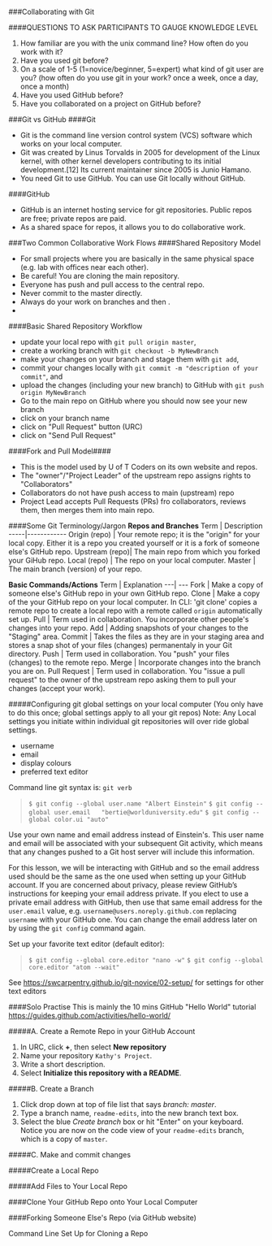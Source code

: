 ###Collaborating with Git

####QUESTIONS TO ASK PARTICIPANTS TO GAUGE KNOWLEDGE LEVEL
1. How familiar are you with the unix command line? How often do you work with it?
2. Have you used git before?
2. On a scale of 1-5 (1=novice/beginner, 5=expert) what kind of git user are you?  (how often do you use git in your work? once a week, once a day, once a month)
3. Have you used GitHub before?
4. Have you collaborated on a project on GitHub before?

###Git vs GitHub
####Git
- Git is the command line version control system (VCS) software which works on your local computer.
- Git was created by Linus Torvalds in 2005 for development of the Linux kernel, with other kernel developers contributing to its initial development.[12] Its current maintainer since 2005 is Junio Hamano.
- You need Git to use GitHub. You can use Git locally without GitHub.

####GitHub
- GitHub is an internet hosting service for git repositories. Public repos are free; private repos are paid.
- As a shared space for repos, it allows you to do collaborative work.


###Two Common Collaborative Work Flows
####Shared Repository Model
- For small projects where you are basically in the same physical space (e.g. lab with offices near each other).
- Be careful! You are cloning the main repository.
- Everyone has push and pull access to the central repo.
- Never commit to the master directly.
- Always do your work on branches and then .
-

####Basic Shared Repository Workflow
- update your local repo with `git pull origin master`,
- create a working branch with `git checkout -b MyNewBranch`
- make your changes on your branch and stage them with `git add`,
- commit your changes locally with `git commit -m "description of your commit"`, and
- upload the changes (including your new branch) to GitHub with `git push origin MyNewBranch`
- Go to the main repo on GitHub where you should now see your new branch
- click on your branch name
- click on "Pull Request" button (URC)
- click on "Send Pull Request"



####Fork and Pull Model####
- This is the model used by U of T Coders on its own website and repos.
- The "owner"/"Project Leader" of the upstream repo assigns rights to "Collaborators"
- Collaborators do not have push access to main (upstream) repo
- Project Lead accepts Pull Requests (PRs) fro collaborators, reviews them, then merges them into main repo.


####Some Git Terminology/Jargon
**Repos and Branches**
Term | Description
-----|------------
Origin (repo) | Your remote repo; it is the "origin" for your local copy. Either it is a repo you created yourself or it is a fork of someone else's GitHub repo.
Upstream (repo)| The main repo from which you forked your GiHub repo.
Local (repo) | The repo on your local computer.
Master | The main branch (version) of your repo.


**Basic Commands/Actions**
Term | Explanation
---| ---
Fork | Make a copy of someone else's GitHub repo in your own GitHub repo.
Clone | Make a copy of the your GitHub repo on your local computer.  In CLI: 'git clone' copies a remote repo to create a local repo with a remote called `origin` automatically set up.
Pull | Term used in collaboration. You incorporate other people's changes into your repo.
Add | Adding snapshots of your changes to the "Staging"  area.
Commit | Takes the files as they are in your staging area and stores a snap shot of your files (changes) permanentaly in your Git directory.
Push | Term used in collaboration. You "push" your files (changes) to the remote repo.
Merge | Incorporate changes into the branch you are on.
Pull Request | Term used in collaboration. You "issue a pull request" to the owner of the upstream repo asking them to pull your changes (accept your work).











#####Configuring git global settings on your local computer
(You only have to do this once; global settings apply to all your git repos)
Note: Any Local settings you initiate within individual git repositories will over ride global settings.
- username
- email
- display colours
- preferred text editor


Command line git syntax is: ```git verb```

>```$ git config --global user.name "Albert Einstein"```
>```$ git config --global user.email   "bertie@worlduniversity.edu"```
>```$ git config --global color.ui "auto"```

Use your own name and email address instead of Einstein's. This user name and email will be associated with your subsequent Git activity, which means that any changes pushed to a Git host server will include this information.

For this lesson, we will be interacting with GitHub and so the email address used should be the same as the one used when setting up your GitHub account. If you are concerned about privacy, please review GitHub’s instructions for keeping your email address private. If you elect to use a private email address with GitHub, then use that same email address for the ```user.email``` value, e.g. ```username@users.noreply.github.com``` replacing ```username``` with your GitHub one. You can change the email address later on by using the ```git config``` command again.

Set up your favorite text editor (default editor):

>```$ git config --global core.editor "nano -w"```
>```$ git config --global core.editor "atom --wait"```

See https://swcarpentry.github.io/git-novice/02-setup/ for settings for other text editors


####Solo Practise
This is mainly the 10 mins GitHub "Hello World" tutorial
https://guides.github.com/activities/hello-world/

#####A. Create a Remote Repo in your GitHub Account

  1. In URC, click **+**, then select **New repository**
  2. Name your repository ```Kathy's Project```.
  3. Write a short description.
  4. Select **Initialize this repository with a README**.

#####B. Create a Branch

1. Click drop down at top of file list that says *branch: master*.
2. Type a branch name, `readme-edits`, into the new branch text box.
3. Select the blue *Create branch* box or hit "Enter" on your keyboard. Notice you are now on the code view of your `readme-edits` branch, which is a copy of `master`.

#####C. Make and commit changes










#####Create a Local Repo




#####Add Files to Your Local Repo





####Clone Your GitHub Repo onto Your Local Computer



####Forking Someone Else's Repo (via GitHub website)



Command Line Set Up for Cloning a Repo

